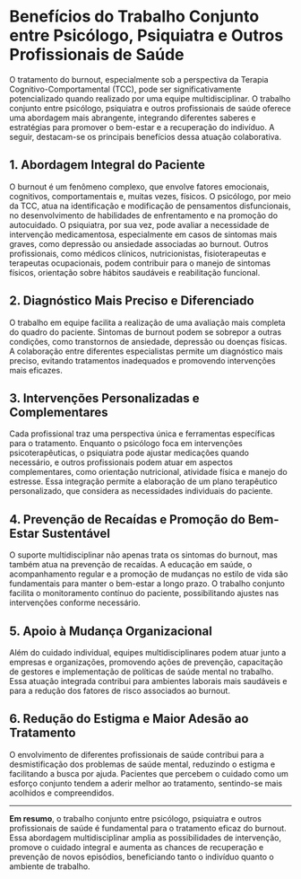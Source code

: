 # Benefícios do Trabalho Conjunto entre Psicólogo, Psiquiatra e Outros Profissionais de Saúde

O tratamento do burnout, especialmente sob a perspectiva da Terapia Cognitivo-Comportamental (TCC), pode ser significativamente potencializado quando realizado por uma equipe multidisciplinar. O trabalho conjunto entre psicólogo, psiquiatra e outros profissionais de saúde oferece uma abordagem mais abrangente, integrando diferentes saberes e estratégias para promover o bem-estar e a recuperação do indivíduo. A seguir, destacam-se os principais benefícios dessa atuação colaborativa.

## 1. Abordagem Integral do Paciente

O burnout é um fenômeno complexo, que envolve fatores emocionais, cognitivos, comportamentais e, muitas vezes, físicos. O psicólogo, por meio da TCC, atua na identificação e modificação de pensamentos disfuncionais, no desenvolvimento de habilidades de enfrentamento e na promoção do autocuidado. O psiquiatra, por sua vez, pode avaliar a necessidade de intervenção medicamentosa, especialmente em casos de sintomas mais graves, como depressão ou ansiedade associadas ao burnout. Outros profissionais, como médicos clínicos, nutricionistas, fisioterapeutas e terapeutas ocupacionais, podem contribuir para o manejo de sintomas físicos, orientação sobre hábitos saudáveis e reabilitação funcional.

## 2. Diagnóstico Mais Preciso e Diferenciado

O trabalho em equipe facilita a realização de uma avaliação mais completa do quadro do paciente. Sintomas de burnout podem se sobrepor a outras condições, como transtornos de ansiedade, depressão ou doenças físicas. A colaboração entre diferentes especialistas permite um diagnóstico mais preciso, evitando tratamentos inadequados e promovendo intervenções mais eficazes.

## 3. Intervenções Personalizadas e Complementares

Cada profissional traz uma perspectiva única e ferramentas específicas para o tratamento. Enquanto o psicólogo foca em intervenções psicoterapêuticas, o psiquiatra pode ajustar medicações quando necessário, e outros profissionais podem atuar em aspectos complementares, como orientação nutricional, atividade física e manejo do estresse. Essa integração permite a elaboração de um plano terapêutico personalizado, que considera as necessidades individuais do paciente.

## 4. Prevenção de Recaídas e Promoção do Bem-Estar Sustentável

O suporte multidisciplinar não apenas trata os sintomas do burnout, mas também atua na prevenção de recaídas. A educação em saúde, o acompanhamento regular e a promoção de mudanças no estilo de vida são fundamentais para manter o bem-estar a longo prazo. O trabalho conjunto facilita o monitoramento contínuo do paciente, possibilitando ajustes nas intervenções conforme necessário.

## 5. Apoio à Mudança Organizacional

Além do cuidado individual, equipes multidisciplinares podem atuar junto a empresas e organizações, promovendo ações de prevenção, capacitação de gestores e implementação de políticas de saúde mental no trabalho. Essa atuação integrada contribui para ambientes laborais mais saudáveis e para a redução dos fatores de risco associados ao burnout.

## 6. Redução do Estigma e Maior Adesão ao Tratamento

O envolvimento de diferentes profissionais de saúde contribui para a desmistificação dos problemas de saúde mental, reduzindo o estigma e facilitando a busca por ajuda. Pacientes que percebem o cuidado como um esforço conjunto tendem a aderir melhor ao tratamento, sentindo-se mais acolhidos e compreendidos.

---

**Em resumo**, o trabalho conjunto entre psicólogo, psiquiatra e outros profissionais de saúde é fundamental para o tratamento eficaz do burnout. Essa abordagem multidisciplinar amplia as possibilidades de intervenção, promove o cuidado integral e aumenta as chances de recuperação e prevenção de novos episódios, beneficiando tanto o indivíduo quanto o ambiente de trabalho.